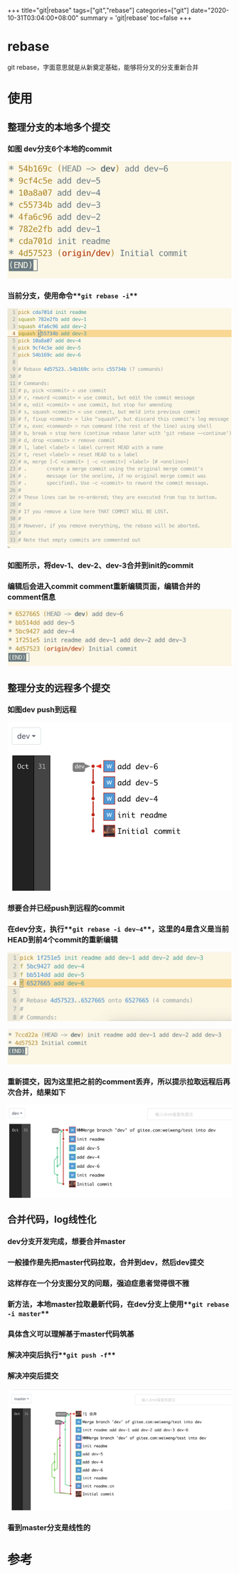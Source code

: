 +++
title="git|rebase"
tags=["git","rebase"]
categories=["git"]
date="2020-10-31T03:04:00+08:00"
summary = 'git|rebase'
toc=false
+++

rebase
======

git rebase，字面意思就是从新奠定基础，能够将分叉的分支重新合并

使用
====

整理分支的本地多个提交
----------------------

### 如图 dev分支6个本地的commit

![6个提交](img_0.png)

### 当前分支，使用命令**`git rebase -i`**

![rebase](img_1.png)

### 如图所示，将dev-1、dev-2、dev-3合并到init的commit

### 编辑后会进入commit comment重新编辑页面，编辑合并的comment信息

![结果](img_2.png)

整理分支的远程多个提交
----------------------

### 如图dev push到远程

![](img_3.png)

### 想要合并已经push到远程的commit

### 在dev分支，执行**`git rebase -i dev~4`**，这里的4是含义是当前HEAD到前4个commit的重新编辑

![](img_4.png)

![](img_5.png)

### 重新提交，因为这里把之前的comment丢弃，所以提示拉取远程后再次合并，结果如下

![](img_6.png)

合并代码，log线性化
-------------------

### dev分支开发完成，想要合并master

### 一般操作是先把master代码拉取，合并到dev，然后dev提交

### 这样存在一个分支图分叉的问题，强迫症患者觉得很不雅

### 新方法，本地master拉取最新代码，在dev分支上使用**`git rebase -i master`**

### 具体含义可以理解基于master代码筑基

### 解决冲突后执行**`git push -f`**

### 解决冲突后提交

![](img_7.png)

### 看到master分支是线性的

参考
====

